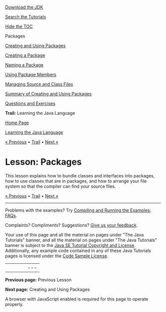 [Download
the JDK](http://java.sun.com/javase/6/download.jsp)
  
[Search the
Tutorials](../../search.html)
  
[Hide the TOC](javascript:toggleLeft())

Packages

[Creating and Using Packages](packages.html)

[Creating a Package](createpkgs.html)

[Naming a Package](namingpkgs.html)

[Using Package Members](usepkgs.html)

[Managing Source and Class Files](managingfiles.html)

[Summary of Creating and Using Packages](summary-package.html)

[Questions and Exercises](QandE/packages-questions.html)

**Trail:** Learning the Java Language

[Home Page](../../index.html)
>
[Learning the Java Language](../index.html)

[« Previous](../generics/index.html) • [Trail](../TOC.html) • [Next »](packages.html)

# Lesson: Packages

This
lesson
explains how to bundle classes and interfaces into packages, how to use classes that are in packages,
and how to arrange your file system so that the compiler can find your source files.

[« Previous](../generics/index.html)
•
[Trail](../TOC.html)
•
[Next »](packages.html)

---

Problems with the examples? Try [Compiling and Running
the Examples: FAQs](../../information/run-examples.html).
  
Complaints? Compliments? Suggestions? [Give
us your feedback](http://download.oracle.com/javase/feedback.html).

Your use of this page and all the material on pages under "The Java Tutorials" banner,
and all the material on pages under "The Java Tutorials" banner is subject to the [Java SE Tutorial Copyright
and License](../../information/license.html).
Additionally, any example code contained in any of these Java
Tutorials pages is licensed under the
[Code
Sample License](http://developers.sun.com/license/berkeley_license.html).

|  |  |  |  |  |
| --- | --- | --- | --- | --- |
| |  |  | | --- | --- | | duke image | Oracle logo | | [About Oracle](http://www.oracle.com/us/corporate/index.html) | [Oracle Technology Network](http://www.oracle.com/technology/index.html) | [Terms of Service](https://www.samplecode.oracle.com/servlets/CompulsoryClickThrough?type=TermsOfService) | Copyright © 1995, 2011 Oracle and/or its affiliates. All rights reserved. |

**Previous page:** Previous Lesson
  
**Next page:** Creating and Using Packages




A browser with JavaScript enabled is required for this page to operate properly.